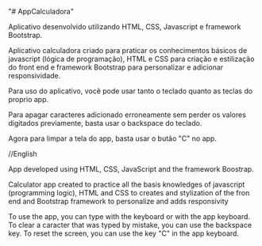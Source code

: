 "# AppCalculadora" 

Aplicativo desenvolvido utilizando HTML, CSS, Javascript e framework Bootstrap.

Aplicativo calculadora criado para praticar os conhecimentos básicos de javascript (lógica de programação), HTML e CSS para criação e estilização do front end e framework Bootstrap para personalizar e adicionar responsividade.

Para uso do aplicativo, você pode usar tanto o teclado quanto as teclas do proprio app.

Para apagar caracteres adicionado erroneamente sem perder os valores digitados previamente, basta usar o backspace do teclado.

Agora para limpar a tela do app, basta usar o butão "C" no app.

//English

App developed using HTML, CSS, JavaScript and the framework Boostrap.

Calculator app created to practice all the basis knowledges of javascript (programming logic), HTML and CSS to creates and stylization of the fron end and Bootstrap framework to personalize and adds responsivity

To use the app, you can type with the keyboard or with the app keyboard.
To clear a caracter that was typed by mistake, you can use the backspace key.
To reset the screen, you can use the key "C" in the app keyboard.